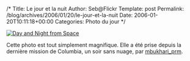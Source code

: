 /*
 Title: Le jour et la nuit
 Author: Seb@Flickr
 Template: post
 Permalink: /blog/archives/2006/01/20/le-jour-et-la-nuit
 Date: 2006-01-20T10:11:18+00:00
 Categories: Photo du jour
*/
<p><a href="http://www.flickr.com/photos/mbukhari/88534661/"><img src="http://static.flickr.com/13/88534661_9ce692234b_m.jpg" alt="Day and Night from Space" /></a></p>
<p>Cette photo est tout simplement magnifique. Elle a été prise depuis la dernière mission de Columbia, un soir sans nuage, par <a href="http://www.flickr.com/photos/mbukhari/" title="Link to mbukhari_prm's photos">mbukhari_prm</a>.</p>
